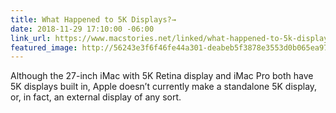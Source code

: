 ```yaml
---
title: What Happened to 5K Displays?→
date: 2018-11-29 17:10:00 -06:00
link_url: https://www.macstories.net/linked/what-happened-to-5k-displays/
featured_image: http://56243e3f6f46fe44a301-deabeb5f3878e3553d0b065ea974f9bf.r83.cf1.rackcdn.com/256px.png
---
```


Although the 27-inch iMac with 5K Retina display and iMac Pro both have 5K displays built in, Apple doesn’t currently make a standalone 5K display, or, in fact, an external display of any sort.